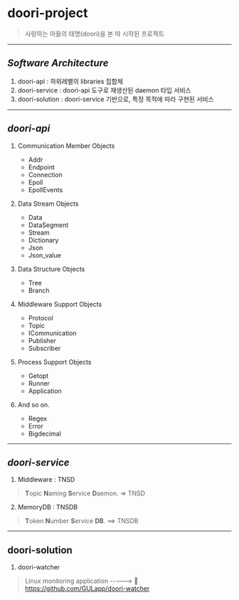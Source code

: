# **doori-project**
> 사랑하는 아들의 태명(doori)을 본 따 시작된 프로젝트
------------------------------

## *Software Architecture*
1. doori-api : 하위레벨의 libraries 집합체
2. doori-service : doori-api 도구로 재생산된 daemon 타입 서비스
3. doori-solution : doori-service 기반으로, 특정 목적에 따라 구현된 서비스
------------------------------

## *doori-api*
1. Communication Member Objects
   - Addr
   - Endpoint
   - Connection
   - Epoll
   - EpollEvents
   
2. Data Stream Objects
   - Data
   - DataSegment
   - Stream
   - Dictionary
   - Json
   - Json_value
   
3. Data Structure Objects
   - Tree
   - Branch
   
4. Middleware Support Objects
   - Protocol
   - Topic
   - ICommunication
   - Publisher
   - Subscriber
 
5. Process Support Objects
   - Getopt
   - Runner
   - Application
 
6. And so on.
   - Regex
   - Error
   - Bigdecimal

------------------------------

## *doori-service*
1. Middleware : TNSD 
> **T**opic **N**aming **S**ervice **D**aemon. => TNSD

2. MemoryDB : TNSDB
> **T**oken **N**umber **S**ervice **DB**. ==> TNSDB

------------------------------
## doori-solution
1. doori-watcher
> Linux monitoring application -----> 	https://github.com/GULapp/doori-watcher 